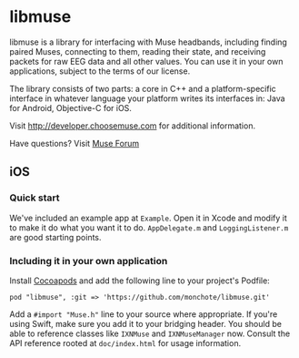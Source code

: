 # libmuse

libmuse is a library for interfacing with Muse headbands, including finding
paired Muses, connecting to them, reading their state, and receiving packets
for raw EEG data and all other values. You can use it in your own applications,
subject to the terms of our license.

The library consists of two parts: a core in C++ and a platform-specific
interface in whatever language your platform writes its interfaces in: Java for
Android, Objective-C for iOS.

Visit http://developer.choosemuse.com for additional information.

Have questions? Visit [Muse Forum](http://forum.choosemuse.com/)

## iOS

### Quick start

We've included an example app at `Example`. Open it in Xcode and
modify it to make it do what you want it to do. `AppDelegate.m` and
`LoggingListener.m` are good starting points.

### Including it in your own application

Install [Cocoapods](https://guides.cocoapods.org/using/getting-started.html) and add the following line to your project's Podfile:

```
pod "libmuse", :git => 'https://github.com/monchote/libmuse.git'
```

Add a `#import "Muse.h"` line to your source where appropriate. If you're using Swift, make sure you add it to your bridging header.
You should be able to reference classes like `IXNMuse` and `IXNMuseManager` now. Consult the API reference rooted at `doc/index.html` for usage information.
